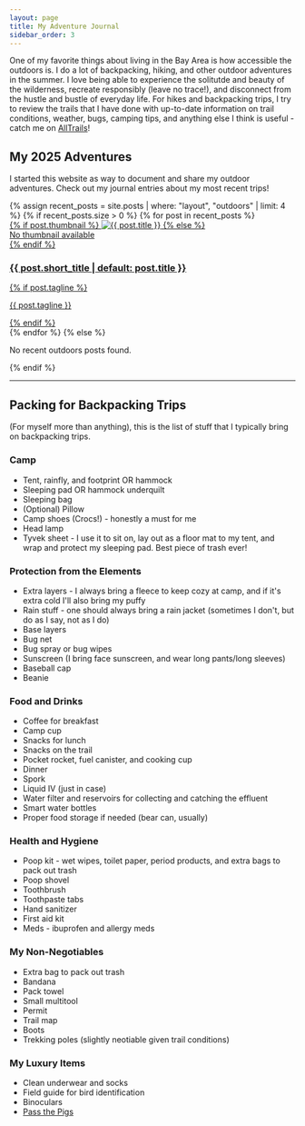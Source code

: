 ```yaml
---
layout: page
title: My Adventure Journal
sidebar_order: 3
---
```

<div class="row">
	<p> One of my favorite things about living in the Bay Area is how accessible the outdoors is. I do a lot of backpacking, hiking, and other outdoor adventures in the summer. I love being able to experience the solitutde and beauty of the wilderness, recreate responsibly (leave no trace!), and disconnect from the hustle and bustle of everyday life. For hikes and backpacking trips, I try to review the trails that I have done with up-to-date information on trail conditions, weather, bugs, camping tips, and anything else I think is useful - catch me on <a href = "https://www.alltrails.com/members/karina-yap-1" target="_blank">AllTrails</a>!</p>
</div>

<!--Recent Posts-->
<h2>My 2025 Adventures</h2>
<p>I started this website as way to document and share my outdoor adventures. Check out my journal entries about my most recent trips!</p>

<!-- Recent Blog Posts Grid -->
<div class="photo-grid">
  {% assign recent_posts = site.posts | where: "layout", "outdoors" | limit: 4 %}
  {% if recent_posts.size > 0 %}
    {% for post in recent_posts %}
      <div class="photo-tile">
        <a href="{{ post.url | relative_url }}">
          {% if post.thumbnail %}
            <img src="{{ post.thumbnail }}" alt="{{ post.title }}">
          {% else %}
            <div class="no-thumbnail">No thumbnail available</div>
          {% endif %}
          <div class="post-content">
            <h3 class="post-title">{{ post.short_title | default: post.title }}</h3>
            {% if post.tagline %}
              <p class="post-tagline">{{ post.tagline }}</p>
            {% endif %}
          </div>
        </a>
      </div>
    {% endfor %}
  {% else %}
    <p>No recent outdoors posts found.</p>
  {% endif %}
</div>


<section>
<hr class="major" />

<h2 id="content">Packing for Backpacking Trips</h2>
<p>(For myself more than anything), this is the list of stuff that I typically bring on backpacking trips.</p>

<div class="row">
	<div class="4u 12u$(medium)">
	<h3>Camp</h3>
		<ul>
            <li>Tent, rainfly, and footprint OR hammock</li>
            <li>Sleeping pad OR hammock underquilt</li>
            <li>Sleeping bag</li>
            <li>(Optional) Pillow</li>
            <li>Camp shoes (Crocs!) - honestly a must for me</li>
            <li>Head lamp</li>
            <li>Tyvek sheet - I use it to sit on, lay out as a floor mat to my tent, and wrap and protect my sleeping pad. Best piece of trash ever!</li>
        </ul>
	</div>
	<div class="4u 12u$(medium)">
	<h3>Protection from the Elements</h3>
		<ul>
            <li>Extra layers - I always bring a fleece to keep cozy at camp, and if it's extra cold I'll also bring my puffy</li>
            <li>Rain stuff - one should always bring a rain jacket (sometimes I don't, but do as I say, not as I do)</li>
            <li>Base layers</li>
            <li>Bug net</li>
            <li>Bug spray or bug wipes</li>
            <li>Sunscreen (I bring face sunscreen, and wear long pants/long sleeves)</li>
            <li>Baseball cap</li>
            <li>Beanie</li>
         </ul>
	</div>
	<div class="4u 12u$(medium)">
	<h3>Food and Drinks</h3>
		<ul>
            <li>Coffee for breakfast</li>
            <li>Camp cup</li>
            <li>Snacks for lunch</li>
            <li>Snacks on the trail</li>
            <li>Pocket rocket, fuel canister, and cooking cup</li>
            <li>Dinner</li>
            <li>Spork</li>
            <li>Liquid IV (just in case)</li>
            <li>Water filter and reservoirs for collecting and catching the effluent</li>
            <li>Smart water bottles</li>
            <li>Proper food storage if needed (bear can, usually)</li>
        </ul>
	</div>
</div>
<div class="row">
	<div class="4u 12u$(medium)">
	<h3>Health and Hygiene</h3>
		<ul>
            <li>Poop kit - wet wipes, toilet paper, period products, and extra bags to pack out trash</li>
            <li>Poop shovel</li>
            <li>Toothbrush</li>
            <li>Toothpaste tabs</li>
            <li>Hand sanitizer</li>
            <li>First aid kit</li>
            <li>Meds - ibuprofen and allergy meds</li>
        </ul>
	</div>
	<div class="4u 12u$(medium)">
	<h3>My Non-Negotiables</h3>
		<ul>
            <li>Extra bag to pack out trash</li>
            <li>Bandana</li>
            <li>Pack towel</li>
            <li>Small multitool</li>
            <li>Permit</li>
            <li>Trail map</li>
            <li>Boots</li>
            <li>Trekking poles (slightly neotiable given trail conditions)</li>
         </ul>
	</div>
	<div class="4u$ 12u$(medium)">
	<h3>My Luxury Items</h3>
		<ul>
            <li>Clean underwear and socks</li>
            <li>Field guide for bird identification</li>
            <li>Binoculars</li>
            <li><a href="https://gamesofberkeley.com/products/pass-the-pigs" target="_blank">Pass the Pigs</a></li>
        </ul>
	</div>
</div>
</section>


<!--JavaScript for Photo Carousel-->

<script>
function moveBlogCarousel(direction, button) {
  const carousel = button.closest('.photo-strip-carousel');
  const track = carousel.querySelector('.carousel-strip-track');
  const items = carousel.querySelectorAll('.carousel-strip-item');
  const visibleCount = Math.floor(carousel.offsetWidth / items[0].offsetWidth);

  let index = parseInt(carousel.dataset.currentIndex || '0');
  const total = items.length;

  // Loop around
  index = (index + direction + total) % total;

  const itemWidth = items[0].offsetWidth + parseFloat(getComputedStyle(track).gap) || 0;
  track.style.transform = `translateX(-${index * itemWidth}px)`;

  carousel.dataset.currentIndex = index;
}
</script>

